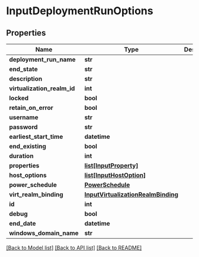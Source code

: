 # InputDeploymentRunOptions

## Properties
Name | Type | Description | Notes
------------ | ------------- | ------------- | -------------
**deployment_run_name** | **str** |  | [optional] 
**end_state** | **str** |  | 
**description** | **str** |  | [optional] 
**virtualization_realm_id** | **int** |  | [optional] 
**locked** | **bool** |  | [optional] 
**retain_on_error** | **bool** |  | [optional] 
**username** | **str** |  | 
**password** | **str** |  | 
**earliest_start_time** | **datetime** |  | [optional] 
**end_existing** | **bool** |  | [optional] 
**duration** | **int** |  | [optional] 
**properties** | [**list[InputProperty]**](InputProperty.md) |  | [optional] 
**host_options** | [**list[InputHostOption]**](InputHostOption.md) |  | [optional] 
**power_schedule** | [**PowerSchedule**](PowerSchedule.md) |  | [optional] 
**virt_realm_binding** | [**InputVirtualizationRealmBinding**](InputVirtualizationRealmBinding.md) |  | [optional] 
**id** | **int** |  | [optional] 
**debug** | **bool** |  | [optional] 
**end_date** | **datetime** |  | [optional] 
**windows_domain_name** | **str** |  | [optional] 

[[Back to Model list]](../README.md#documentation-for-models) [[Back to API list]](../README.md#documentation-for-api-endpoints) [[Back to README]](../README.md)


